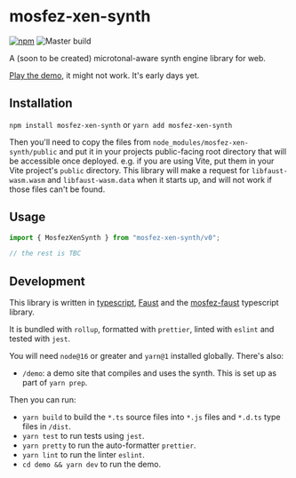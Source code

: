 # mosfez-xen-synth

[![npm](https://img.shields.io/npm/v/mosfez-xen-synth.svg)](https://www.npmjs.com/package/mosfez-xen-synth) ![Master build](https://github.com/dxinteractive/mosfez-xen-synth/workflows/CI/badge.svg?branch=main)

A (soon to be created) microtonal-aware synth engine library for web.

[Play the demo](https://dxinteractive.github.io/mosfez-xen-synth/), it might not work. It's early days yet.

## Installation

`npm install mosfez-xen-synth` or `yarn add mosfez-xen-synth`

Then you'll need to copy the files from `node_modules/mosfez-xen-synth/public` and put it in your projects public-facing root directory that will be accessible once deployed. e.g. if you are using Vite, put them in your Vite project's `public` directory. This library will make a request for `libfaust-wasm.wasm` and `libfaust-wasm.data` when it starts up, and will not work if those files can't be found.

## Usage

```js
import { MosfezXenSynth } from "mosfez-xen-synth/v0";

// the rest is TBC
```

## Development

This library is written in [typescript](https://www.typescriptlang.org/), [Faust](https://faust.grame.fr/) and the [mosfez-faust](https://github.com/dxinteractive/mosfez-faust) typescript library.

It is bundled with `rollup`, formatted with `prettier`, linted with `eslint` and tested with `jest`.

You will need `node@16` or greater and `yarn@1` installed globally. There's also:

- `/demo`: a demo site that compiles and uses the synth. This is set up as part of `yarn prep`.

Then you can run:

- `yarn build` to build the `*.ts` source files into `*.js` files and `*.d.ts` type files in `/dist`.
- `yarn test` to run tests using `jest`.
- `yarn pretty` to run the auto-formatter `prettier`.
- `yarn lint` to run the linter `eslint`.
- `cd demo && yarn dev` to run the demo.
